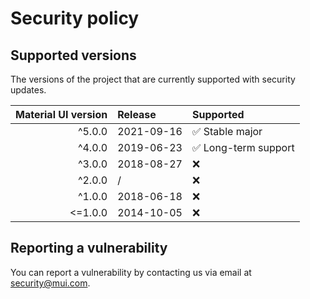 # Security policy

## Supported versions

The versions of the project that are currently supported with security updates.

| Material UI version | Release    | Supported            |
| ------------------: | :--------- | :------------------- |
|              ^5.0.0 | 2021-09-16 | ✅ Stable major      |
|              ^4.0.0 | 2019-06-23 | ✅ Long-term support |
|              ^3.0.0 | 2018-08-27 | ❌                   |
|              ^2.0.0 | /          | ❌                   |
|              ^1.0.0 | 2018-06-18 | ❌                   |
|             <=1.0.0 | 2014-10-05 | ❌                   |

## Reporting a vulnerability

You can report a vulnerability by contacting us via email at [security@mui.com](mailto:security@mui.com).
